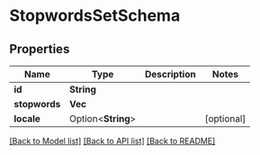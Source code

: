 # StopwordsSetSchema

## Properties

Name | Type | Description | Notes
------------ | ------------- | ------------- | -------------
**id** | **String** |  | 
**stopwords** | **Vec<String>** |  | 
**locale** | Option<**String**> |  | [optional]

[[Back to Model list]](../README.md#documentation-for-models) [[Back to API list]](../README.md#documentation-for-api-endpoints) [[Back to README]](../README.md)


